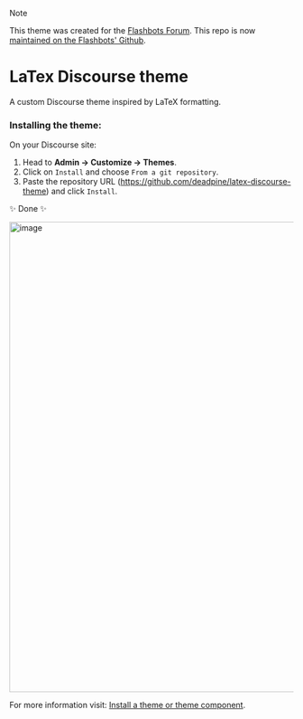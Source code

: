 > [!NOTE]
> This theme was created for the [Flashbots Forum](https://collective.flashbots.net/). 
> This repo is now [maintained on the Flashbots' Github](https://github.com/flashbots/flashbots-forum-theme).

# LaTex Discourse theme
A custom Discourse theme inspired by LaTeX formatting.

### Installing the theme:
On your Discourse site:

1. Head to **Admin → Customize → Themes**.
2. Click on `Install` and choose `From a git repository`.
4. Paste the repository URL (https://github.com/deadpine/latex-discourse-theme) and click `Install`.

✨ Done ✨

<img width="832" alt="image" src="https://user-images.githubusercontent.com/11165157/197600442-a928d45c-ab09-4c43-9f2c-8f533448448d.png">

For more information visit: [Install a theme or theme component](https://meta.discourse.org/t/install-a-theme-or-theme-component/63682).
